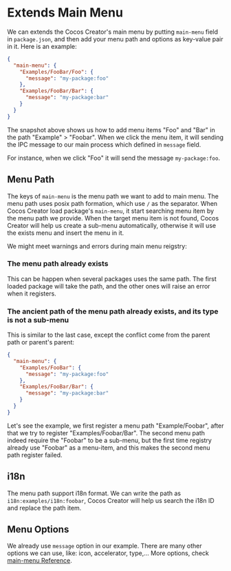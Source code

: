 # Extends Main Menu

We can extends the Cocos Creator's main menu by putting `main-menu` field in `package.json`, and then add your menu path and options as key-value pair in it. Here is an example:

```json
{
  "main-menu": {
    "Examples/FooBar/Foo": {
      "message": "my-package:foo"
    },
    "Examples/FooBar/Bar": {
      "message": "my-package:bar"
    }
  }
}
```

The snapshot above shows us how to add menu items "Foo" and "Bar" in the path "Example" > "Foobar". When we click the menu item, it will sending the IPC message to our main process which defined in `message` field.

For instance, when we click "Foo" it will send the message `my-package:foo`.

## Menu Path

The keys of `main-menu` is the menu path we want to add to main menu. The menu path uses posix path formation, which use `/` as the separator. When Cocos Creator load package's `main-menu`, it start searching menu item by the menu path we provide. When the target menu item is not found, Cocos Creator will help us create a sub-menu automatically, otherwise it will use the exists menu and insert the menu in it.

We might meet warnings and errors during main menu reigstry:

### The menu path already exists

This can be happen when several packages uses the same path. The first loaded package will take the path, and the other ones will raise an error when it registers.

### The ancient path of the menu path already exists, and its type is not a sub-menu

This is similar to the last case, except the conflict come from the parent path or parent's parent:

```json
{
  "main-menu": {
    "Examples/FooBar": {
      "message": "my-package:foo"
    },
    "Examples/FooBar/Bar": {
      "message": "my-package:bar"
    }
  }
}
```

Let's see the example, we first register a menu path "Example/Foobar", after that we try to register "Examples/Foobar/Bar". The second menu path indeed require the "Foobar" to be a sub-menu, but the first time registry already use "Foobar" as a menu-item, and this makes the second menu path register failed.    

## i18n

The menu path support i18n format. We can write the path as `i18n:examples/i18n:foobar`, Cocos Creator will help us search the i18n ID and replace the path item.

## Menu Options

We already use `message` option in our example. There are many other options we can use, like: icon, accelerator, type,... More options, check [main-menu Reference](reference/main-menu-reference.md).
